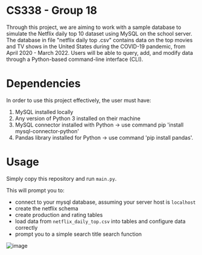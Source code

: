 # CS338 - Group 18 

Through this project, we are aiming to work with a sample database to simulate the Netflix daily top 10 dataset using MySQL on the school server. The database in file "netflix daily top .csv" contains data on the top movies and TV shows in the United States during the COVID-19 pandemic, from April 2020 - March 2022. Users will be able to query, add, and modify data through a Python-based command-line interface (CLI).

# Dependencies

In order to use this project effectively, the user must have:
1. MySQL installed locally
2. Any version of Python 3 installed on their machine
3. MySQL connector installed with Python -> use command pip 'install mysql-connector-python'
4. Pandas library installed for Python -> use command 'pip install pandas'.


# Usage
Simply copy this repository and run `main.py`.

This will prompt you to:
- connect to your mysql database, assuming your server host is `localhost`
- create the netflix schema
- create production and rating tables
- load data from `netflix_daily_top.csv` into tables and configure data correctly
- prompt you to a simple search title search function

![image](https://github.com/palakagarwal6/CS338/assets/170012515/3cfcb244-6c30-40be-b7e9-460110345f38)
